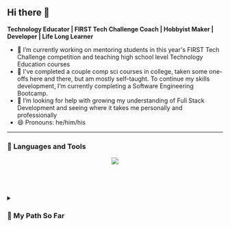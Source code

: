 ## Hi there 👋

<!--
**TechEdDan2/TechEdDan2** is a ✨ _special_ ✨ repository because its `README.md` (this file) appears on your GitHub profile.
-->


**Technology Educator | FIRST Tech Challenge Coach | Hobbyist Maker | Developer | Life Long Learner**

- 🤖 I’m currently working on mentoring students in this year's FIRST Tech Challenge competition and teaching high school level Technology Education courses
- 🌱 I've completed a couple comp sci courses in college, taken some one-offs here and there, but am mostly self-taught. To continue my skills development, I’m currently completing a Software Engineering Bootcamp.  
- 🤔 I’m looking for help with growing my understanding of Full Stack Development and seeing where it takes me personally and professionally
- 😄 Pronouns: he/him/his

---

### 🧰 Languages and Tools
<p align="center">
    <img
      src="https://go-skill-icons.vercel.app/api/icons?i=js,html,css,java,python,postgres,sqlalchemy,git,github,androidstudio,idea,vscode,xcode"
    />
</p>

<!--
[![My Skills](https://skillicons.dev/icons?i=js,html,css,java,py,postgres,github,idea,vscode,andriodstudio)](https://skillicons.dev)

<img align="left" alt="HTML" width="30px" style="padding-right:10px;" src="https://cdn.jsdelivr.net/gh/devicons/devicon/icons/html5/html5-plain.svg" />
<img align="left" alt="CSS" width="30px" style="padding-right:10px;" src="https://cdn.jsdelivr.net/gh/devicons/devicon/icons/css3/css3-plain.svg" />
<img align="left" alt="JavaScript" width="30px" style="padding-right:10px;" src="https://cdn.jsdelivr.net/gh/devicons/devicon/icons/javascript/javascript-plain.svg" />
<img align="left" alt="Python" width="30px" style="padding-right:10px;" src="https://cdn.jsdelivr.net/gh/devicons/devicon/icons/python/python-plain.svg" />
<img align="left" alt="Java" width="30px" style="padding-right:10px;" src="https://cdn.jsdelivr.net/gh/devicons/devicon/icons/java/java-original.svg"/>
<img align="left" alt="Git" width="30px" style="padding-right:10px;" src="https://cdn.jsdelivr.net/gh/devicons/devicon/icons/git/git-original.svg" />  
<img align="left" alt="vscode" width="30px" style="padding-right:10px;" src="https://cdn.jsdelivr.net/gh/devicons/devicon@latest/icons/vscode/vscode-original.svg" />          
<img align="left" alt="andriodstudio" width="30px" style="padding-right:10px;" src="https://cdn.jsdelivr.net/gh/devicons/devicon@latest/icons/androidstudio/androidstudio-original.svg" />
<img align="left" alt="objectivec" width="30px" style="padding-right:10px;" src="https://cdn.jsdelivr.net/gh/devicons/devicon@latest/icons/objectivec/objectivec-plain.svg" />          
<img align="left" alt="xcode" width="30px" style="padding-right:10px;" src="https://cdn.jsdelivr.net/gh/devicons/devicon@latest/icons/xcode/xcode-original.svg" />
-->
<br />


#

<details>
<summary><h3> 🚶 My Path So Far </h3></summary>
With over 15 years of working in education, I have achieved a number of personal and professional goals, including building a Technology Education and Computer Science Department from the ground up. I spent a portion of my professional career in IT Support and Library Services, responding to the needs of my colleagues and students. During my tenure, I have utilized my Masters of Information Science degree as well as independent learning to develop and teach various computer science courses offered at the High School and Middle School levels, personally shaping the department's curriculum. Those courses have included Computer Science Principles, AP Computer Science A, Website Design and Development, IB Digital Society, Robotics, iOS App Development, LEGO Robotics, and Digital Literacy and Citizenship. Instructing these courses has allowed me to explore various coding languages, CAD, multimedia editing, educational technology tools, and hardware. One of the most impactful educational explorations led me to start a Robotics program at my current school to compete in the yearly FIRST Tech Challenge. All of these experiences helped fuel my love of learning and helped me to grow my technical skills. Right now, I am looking for new challenges, including diving more deeply into software development to create, not just teach. As a step in this direction, I am completing Stony Brook University's Software Engineering Certificate Bootcamp. It is challenging being a full-time teacher and completing an intensive bootcamp, but I am excited to continue my coding journey.
</details>
<!---->
